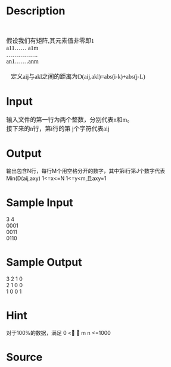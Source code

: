 
# Description

<div class="content"><p> </p>
<p class="MsoNormal" style="margin: 0cm 0cm 0pt"><font size="3"><span style="font-family: 宋体; mso-ascii-font-family: &#39;Times New Roman&#39;; mso-hansi-font-family: &#39;Times New Roman&#39;">假设我们有矩阵</span><span lang="EN-US"><font face="Times New Roman">,</font></span><span style="font-family: 宋体; mso-ascii-font-family: &#39;Times New Roman&#39;; mso-hansi-font-family: &#39;Times New Roman&#39;">其元素值非零即</span><span lang="EN-US"><font face="Times New Roman">1<o:p></o:p></font></span></font></p>
<p class="MsoNormal" style="margin: 0cm 0cm 0pt"><span lang="EN-US"><font size="3"><font face="Times New Roman">a11…… a<st1:chmetcnv w:st="on" tcsc="0" numbertype="1" negative="False" hasspace="False" sourcevalue="1" unitname="m">1m</st1:chmetcnv><o:p></o:p></font></font></span></p>
<p class="MsoNormal" style="margin: 0cm 0cm 0pt"><span lang="EN-US"><font face="Times New Roman" size="3">…………….</font></span></p>
<p class="MsoNormal" style="margin: 0cm 0cm 0pt"><span lang="EN-US"><font size="3"><font face="Times New Roman">an1…….anm<o:p></o:p></font></font></span></p>
<p class="MsoNormal" style="margin: 0cm 0cm 0pt"><span lang="EN-US"><o:p><font face="Times New Roman" size="3"> </font></o:p></span></p>
<p class="MsoNormal" style="margin: 0cm 0cm 0pt"><font size="3"><span lang="EN-US"><font face="Times New Roman"></font></span><span style="font-family: 宋体; mso-ascii-font-family: &#39;Times New Roman&#39;; mso-hansi-font-family: &#39;Times New Roman&#39;">定义</span><span lang="EN-US"><font face="Times New Roman">aij</font></span><span style="font-family: 宋体; mso-ascii-font-family: &#39;Times New Roman&#39;; mso-hansi-font-family: &#39;Times New Roman&#39;">与</span><span lang="EN-US"><font face="Times New Roman">akl</font></span><span style="font-family: 宋体; mso-ascii-font-family: &#39;Times New Roman&#39;; mso-hansi-font-family: &#39;Times New Roman&#39;">之间的距离为</span><span lang="EN-US"><font face="Times New Roman">D(aij,akl)=abs(i-k)+abs(j-L) <o:p></o:p></font></span></font></p></div>

# Input

<div class="content"><p class="MsoNormal" style="margin: 0cm 0cm 0pt"><font size="3"><span style="font-family: 宋体; mso-ascii-font-family: &#39;Times New Roman&#39;; mso-hansi-font-family: &#39;Times New Roman&#39;">输入文件的第一行为两个整数，分别代表n和m。 <br/>
接下来的n行，第i行的第 j个字符代表aij<br/>
</span></font></p></div>

# Output

<div class="content"><p>输出包含N行，每行M个用空格分开的数字，其中第i行第J个数字代表<br/>
Min(D(aij,axy) 1&lt;=x&lt;=N 1&lt;=y&lt;m,且axy=1</p></div>

# Sample Input

<div class="content"><span class="sampledata">3 4 <br/>
0001 <br/>
0011 <br/>
0110 <br/>
</span></div>

# Sample Output

<div class="content"><span class="sampledata">3 2 1 0 <br/>
2 1 0 0 <br/>
1 0 0 1 </span></div>

# Hint

<div class="content"><p></p><p>对于100%的数据，满足 0 &lt;  m n &lt;=1000</p><p></p></div>

# Source

<div class="content"><p><a href="problemset.php?search="></a></p></div>

